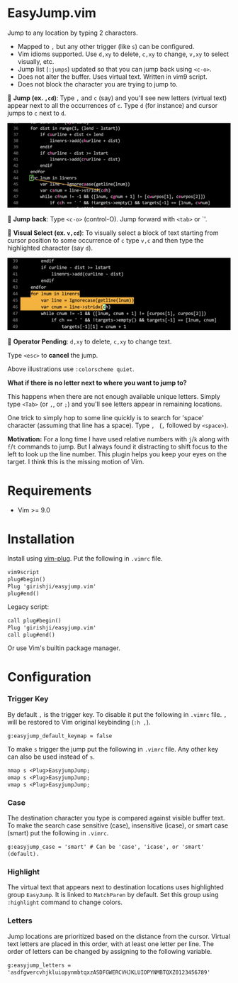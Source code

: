 # EasyJump.vim

Jump to any location by typing 2 characters.

- Mapped to `,` but any other trigger (like `s`) can be configured.
- Vim idioms supported. Use `d,xy` to delete, `c,xy` to change, `v,xy` to select visually, etc.
- Jump list (`:jumps`) updated so that you can jump back using `<c-o>`.
- Does not alter the buffer. Uses virtual text. Written in vim9 script.
- Does not block the character you are trying to jump to.

🚀 **Jump (ex. `,cd`)**: Type `,` and `c` (say) and you'll see new letters (virtual text) appear next to all the occurrences of `c`. Type `d` (for instance) and cursor jumps to `c` next to `d`.

<img src='img/img1.jpeg' width='700'>

🚀 **Jump back**: Type `<c-o>` (control-O). Jump forward with `<tab>` or `<c-i>'.

🚀 **Visual Select (ex. `v,cd`)**: To visually select a block of text starting
from cursor position to some occurrence of `c` type `v,c` and then type the
highlighted character (say `d`).

<img src='img/img2.jpeg' width='700'>

🚀 **Operator Pending**: `d,xy` to delete, `c,xy` to change text.

Type `<esc>` to **cancel** the jump.

Above illustrations use `:colorscheme quiet`.

**What if there is no letter next to where you want to jump to?**

This happens when there are not enough available unique letters. Simply type
`<Tab>` (or `,`, or `;`) and you'll see letters appear in remaining
locations.

One trick to simply hop to some line quickly is to search for
'space' character (assuming that line has a space). Type `, ` (`,` followed by `<space>`).

**Motivation:** For a long time I have used relative numbers with `j`/`k` along
with `f`/`t` commands to jump. But I always found it distracting to shift focus to the left to
look up the line number. This plugin helps you keep your eyes on the
target. I think this is the missing motion of Vim.

# Requirements

- Vim >= 9.0

# Installation

Install using [vim-plug](https://github.com/junegunn/vim-plug). Put the following in `.vimrc` file.

```
vim9script
plug#begin()
Plug 'girishji/easyjump.vim'
plug#end()
```

Legacy script:

```
call plug#begin()
Plug 'girishji/easyjump.vim'
call plug#end()
```

Or use Vim's builtin package manager.

# Configuration

### Trigger Key

By default `,` is the trigger key. To disable it put the following in `.vimrc`
file. `,` will be restored to Vim original keybinding (`:h ,`).

```
g:easyjump_default_keymap = false
```

To make `s` trigger the jump put the following in `.vimrc` file. Any other key
can also be used instead of `s`.

```
nmap s <Plug>EasyjumpJump;
omap s <Plug>EasyjumpJump;
vmap s <Plug>EasyjumpJump;
```

### Case

The destination character you type is compared against visible buffer text. To make the search case sensitive (case), insensitive (icase), or smart case (smart) put the following in `.vimrc`.

```
g:easyjump_case = 'smart' # Can be 'case', 'icase', or 'smart' (default).
```

### Highlight

The virtual text that appears next to destination locations uses highlighted group `EasyJump`. It is linked to `MatchParen` by default. Set this group using `:highlight` command to change colors.

### Letters

Jump locations are prioritized based on the distance from the cursor. Virtual text letters are placed in this order, with at least one letter per line. The order of letters can be changed by assigning to the following variable.

```
g:easyjump_letters = 'asdfgwercvhjkluiopynmbtqxzASDFGWERCVHJKLUIOPYNMBTQXZ0123456789'
```
